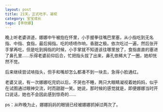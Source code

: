 ```yaml
---
layout: post
title: 21天，正式吃手，凝视
category: 宝宝成长
tags: [李欣娜]
---
```

晚上听老婆讲道，娜娜中午被抱在怀里，小手握拳往嘴巴里塞，从小指吃到无名指、中指、食指，最后拇指。吃的啧啧作响，香甜之极。依次吃过一遍，然后张开手掌再吃，但是吃到拇指的时候，小手掌就不知道该往哪里放了，食指直直的塞进了鼻孔里……乐得老婆前仰后合，忙把指头拔了出来，鼻孔依稀大了一圈，她却恍然不觉。

后来继续尝试啃指头，但手和嘴却怎么都凑不到一块去，急得小脸通红。

老婆又说，有一次娜娜吃完奶以后，不哭也不睡，两只大眼睛凝视着她妈妈，似乎在试图通过眼神交流，时而甜甜一笑。她说，那时候的感觉就是，即便娜娜当时开口说话，她也不会因此感到惊奇的……

ps：从昨晚为止，娜娜妈妈的眼镜已经被娜娜抓掉过两次了。